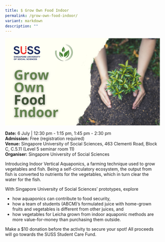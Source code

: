 ```yaml
---
title: $ Grow Own Food Indoor
permalink: /grow-own-food-indoor/
variant: markdown
description: ""
---
```

![Grow Own Food Indoor ](/images/Workshop%20&amp;%20Talks/Grow_Own_Food_Indoor.png)

**Date:** 6 July | 12:30 pm - 1:15 pm, 1:45 pm - 2:30 pm<br>
**Admission:** Free (registration required) <br>
**Venue:** Singapore University of Social Sciences, 463 Clementi Road, Block C, C.5.11 (Level 5 seminar room 11)<br>
**Organiser:** Singapore University of Social Sciences

Introducing Indoor Vertical Aquaponics, a farming technique used to grow vegetables and fish. Being a self-circulatory ecosystem, the output from fish is converted to nutrients for the vegetables, which in turn clear the water for the fish.&nbsp;

With Singapore University of Social Sciences’ prototypes, explore 
- how aquaponics can contribute to food security, 
- how a team of students (ABCM)’s formulated juice with home-grown fruits and vegetables is different from other juices, and 
- how vegetables for Leicha grown from indoor aquaponic methods are more value-for-money than purchasing them outside.&nbsp;

Make a $10 donation before the activity to secure your spot! All proceeds will go towards the SUSS Student Care Fund.

<a class="btn-link" target="_blank" href="https://www.eventbrite.sg/e/workshop-grow-own-food-indoor-tickets-881771852347">
	<img src="/images/gogreensg_website-32.png">
</a>

<style>
	.btn-link {
		display: none;
	}
	a.btn-link[target="_blank"]:after {
	display: none;
}
	.btn-link > img {
		width: 100%;
	}
</style>